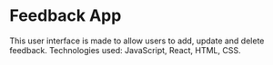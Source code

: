 <h1>Feedback App</h1>


This user interface is made to allow users to add, update and delete feedback. Technologies used: JavaScript, React, HTML, CSS. 
